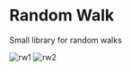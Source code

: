# Random Walk
Small library for random walks

![rw1](http://i.imgur.com/7vtEUKT.png)
![rw2](http://i.imgur.com/jY3bPX8.png)
